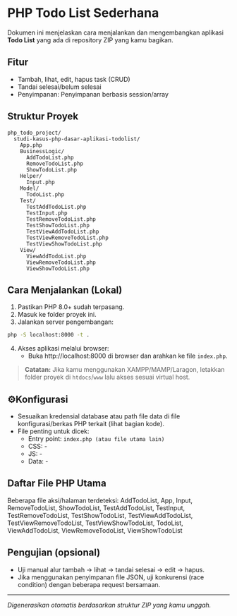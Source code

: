 # PHP Todo List Sederhana

Dokumen ini menjelaskan cara menjalankan dan mengembangkan aplikasi **Todo List** yang ada di repository ZIP yang kamu bagikan.

## Fitur
- Tambah, lihat, edit, hapus task (CRUD)
- Tandai selesai/belum selesai
- Penyimpanan: Penyimpanan berbasis session/array

## Struktur Proyek
```
php_todo_project/
  studi-kasus-php-dasar-aplikasi-todolist/
    App.php
    BusinessLogic/
      AddTodoList.php
      RemoveTodoList.php
      ShowTodoList.php
    Helper/
      Input.php
    Model/
      TodoList.php
    Test/
      TestAddTodoList.php
      TestInput.php
      TestRemoveTodoList.php
      TestShowTodoList.php
      TestViewAddTodoList.php
      TestViewRemoveTodoList.php
      TestViewShowTodoList.php
    View/
      ViewAddTodoList.php
      ViewRemoveTodoList.php
      ViewShowTodoList.php
```

## Cara Menjalankan (Lokal)
1. Pastikan PHP 8.0+ sudah terpasang.
2. Masuk ke folder proyek ini.
3. Jalankan server pengembangan:
```bash
php -S localhost:8000 -t .
```
4. Akses aplikasi melalui browser:
   - Buka http://localhost:8000 di browser dan arahkan ke file `index.php`.

> **Catatan:** Jika kamu menggunakan XAMPP/MAMP/Laragon, letakkan folder proyek di `htdocs`/`www` lalu akses sesuai virtual host.

## ⚙Konfigurasi
- Sesuaikan kredensial database atau path file data di file konfigurasi/berkas PHP terkait (lihat bagian kode).
- File penting untuk dicek:
  - Entry point: `index.php (atau file utama lain)`
  - CSS: -
  - JS: -
  - Data: -


## Daftar File PHP Utama
Beberapa file aksi/halaman terdeteksi: AddTodoList, App, Input, RemoveTodoList, ShowTodoList, TestAddTodoList, TestInput, TestRemoveTodoList, TestShowTodoList, TestViewAddTodoList, TestViewRemoveTodoList, TestViewShowTodoList, TodoList, ViewAddTodoList, ViewRemoveTodoList, ViewShowTodoList

## Pengujian (opsional)
- Uji manual alur tambah → lihat → tandai selesai → edit → hapus.
- Jika menggunakan penyimpanan file JSON, uji konkurensi (race condition) dengan beberapa request bersamaan.

---
_Digenerasikan otomatis berdasarkan struktur ZIP yang kamu unggah._
